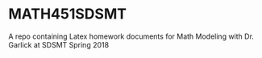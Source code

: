 # MATH451SDSMT
A repo containing Latex homework documents for Math Modeling with Dr. Garlick at SDSMT Spring 2018
